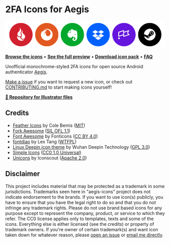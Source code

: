 # 2FA Icons for Aegis

[![Showcase banner](showcase.png)](full_preview.md)

**[Browse the icons](/PNG)** • **[See the full preview](full_preview.md)** • **[Download icon pack](../../releases/latest)** • **[FAQ](FAQ.md)**

Unofficial monochrome-styled 2FA icons for open source Android authenticator [Aegis](https://github.com/beemdevelopment/Aegis).

[Make a issue](https://github.com/krisu5/aegis-icons/issues) if you want to request a new icon, or check out [CONTRIBUTING.md](https://github.com/krisu5/aegis-icons/blob/master/CONTRIBUTING.md) to start making icons yourself!

**[📁 Repository for Illustrator files](https://github.com/krisu5/aegis-icons_AIs)**

## Credits
- [Feather Icons](https://feathericons.com/) by Cole Bemis ([MIT](https://github.com/feathericons/feather/blob/master/LICENSE))
- [Fork Awesome](https://forkaweso.me/Fork-Awesome/) ([SIL OFL 1.1](https://github.com/ForkAwesome/Fork-Awesome/blob/master/LICENSES))
- [Font Awesome](https://fontawesome.com/) by Fonticons ([CC BY 4.0](https://github.com/FortAwesome/Font-Awesome/blob/master/LICENSE.txt))
- [fontdiao](https://github.com/lexrus/fontdiao) by Lex Tang ([WTFPL](https://github.com/lexrus/fontdiao#license))
- [Linux Deepin icon theme](https://github.com/linuxdeepin/deepin-icon-theme) by Wuhan Deepin Technology ([GPL 3.0](https://github.com/linuxdeepin/deepin-icon-theme/blob/master/LICENSE))
- [Simple Icons](https://simpleicons.org/) ([CC0 1.0 Universal](https://github.com/simple-icons/simple-icons/blob/develop/LICENSE.md))
- [Unicons](https://iconscout.com/unicons) by Iconscout ([Apache 2.0](https://github.com/Iconscout/unicons/blob/master/LICENSE))

## Disclaimer
This project includes material that may be protected as a trademark in some jurisdictions. Trademarks seen here in "aegis-icons" project does not indicate endorsement to the brands. If you want to use icon(s) publicly, you have to ensure that you have the legal right to do so and that you do not infringe any trademark rights. Please do not use brand based icons for any purpose except to represent the company, product, or service to which they refer. The CC0 license applies only to templates, texts and some of the icons. Everything else is either licensed (see the credits) or property of trademark owners. If you're owner of certain trademark(s) and want icon taken down for whatever reason, please [open an issue](https://github.com/krisu5/aegis-icons/issues/new) or [email me directly](messageme.md).
